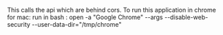 This calls the api which are behind cors.
To run this application in chrome for mac:
run in bash :
open -a "Google Chrome" --args --disable-web-security --user-data-dir="/tmp/chrome"

